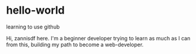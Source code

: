 # hello-world
learning to use github

Hi, zannisdf here. I'm a beginner developer trying to learn as much as I can from this, building my path to become a web-developer.
